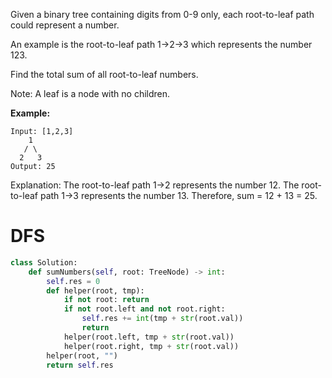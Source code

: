 
Given a binary tree containing digits from 0-9 only, each root-to-leaf path could represent a number.

An example is the root-to-leaf path 1->2->3 which represents the number 123.

Find the total sum of all root-to-leaf numbers.

Note: A leaf is a node with no children.

**Example:**
```
Input: [1,2,3]
    1
   / \
  2   3
Output: 25
```
Explanation:
The root-to-leaf path 1->2 represents the number 12.
The root-to-leaf path 1->3 represents the number 13.
Therefore, sum = 12 + 13 = 25.

# DFS
```python
class Solution:
    def sumNumbers(self, root: TreeNode) -> int:
        self.res = 0
        def helper(root, tmp):
            if not root: return 
            if not root.left and not root.right:
                self.res += int(tmp + str(root.val))
                return   
            helper(root.left, tmp + str(root.val))
            helper(root.right, tmp + str(root.val))
        helper(root, "")
        return self.res
```